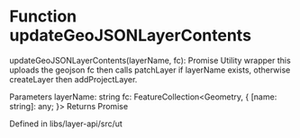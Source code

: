 # Function updateGeoJSONLayerContents

updateGeoJSONLayerContents(layerName, fc): Promise<any>
Utility wrapper this uploads the geojson fc then calls patchLayer if layerName exists, otherwise createLayer then addProjectLayer.

Parameters
    layerName: string
    fc: FeatureCollection<Geometry, {
    [name: string]: any;
    }>
    Returns Promise<any>
    
Defined in libs/layer-api/src/ut
